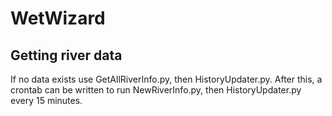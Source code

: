 # WetWizard

## Getting river data
If no data exists use GetAllRiverInfo.py, then HistoryUpdater.py.
After this, a crontab can be written to run NewRiverInfo.py, then
HistoryUpdater.py every 15 minutes.
